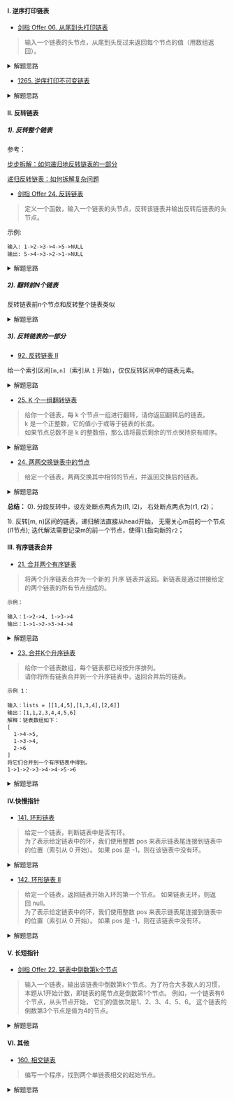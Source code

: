 #### I. 逆序打印链表
 
- [剑指 Offer 06. 从尾到头打印链表](https://leetcode-cn.com/problems/cong-wei-dao-tou-da-yin-lian-biao-lcof/)
> 输入一个链表的头节点，从尾到头反过来返回每个节点的值（用数组返回）。

<details>
    <summary>解题思路</summary>
    

方法一： 递归
```python
class Solution:
    def reversePrint(self, head: ListNode) -> List[int]:
        f = self.reversePrint
        return f(head.next) + [head.val] if head else []
```
方法二： 迭代
```python
class Solution:
    def reversePrint(self, head: ListNode) -> List[int]:
        ans = []
        while head:
            ans.append(head.val)
            head = head.next
        return ans[::-1]
```
</details>

- [1265. 逆序打印不可变链表](https://leetcode-cn.com/problems/print-immutable-linked-list-in-reverse/)
<details>
    <summary>解题思路</summary>
    
```python
class Solution:
    def printLinkedListInReverse(self, head: 'ImmutableListNode') -> None:
        if head:
            self.printLinkedListInReverse(head.getNext())
            head.printValue()
``` 
</details>

#### II. 反转链表
##### 1). 反转整个链表
参考：

[步步拆解：如何递归地反转链表的一部分](https://leetcode-cn.com/problems/reverse-linked-list-ii/solution/bu-bu-chai-jie-ru-he-di-gui-di-fan-zhuan-lian-biao/)

[递归反转链表：如何拆解复杂问题](https://mp.weixin.qq.com/s?__biz=MzAxODQxMDM0Mw==&mid=2247484467&idx=1&sn=beb3ae89993b812eeaa6bbdeda63c494&chksm=9bd7fa3baca0732dc3f9ae9202ecaf5c925b4048514eeca6ac81bc340930a82fc62bb67681fa&mpshare=1&scene=1&srcid=0904Q5ccyLNU2Q1eDDsFV89m&sharer_sharetime=1599228259466&sharer_shareid=166bdf842ef8f7b635591390fb76a3a9#rd)


- [剑指 Offer 24. 反转链表](https://leetcode-cn.com/problems/fan-zhuan-lian-biao-lcof/)
> 定义一个函数，输入一个链表的头节点，反转该链表并输出反转后链表的头节点。

示例:
```shell script
输入: 1->2->3->4->5->NULL
输出: 5->4->3->2->1->NULL
```

<details>
    <summary>解题思路</summary>
    
递归版本：
```python
class Solution:
    def reverseList(self, head: ListNode) -> ListNode:
        pre, cur = None, head
        tmp = ListNode(-1)
        while cur:
            tmp = cur.next
            cur.next = pre
            pre = cur
            cur = tmp
        return pre
``` 

迭代版本：
```python
class Solution:
    def reverseList(self, head: ListNode) -> ListNode:
        pre, cur = None, head
        while cur:
            # 首尾衔接
            tmp = cur.next
            cur.next = pre
            pre = cur
            cur = tmp
        return pre
```
</details>

##### 2). 翻转前N个链表

反转链表前n个节点和反转整个链表类似
<details>
    <summary>解题思路</summary>
    
迭代版本：
```python
def reverseN(head: ListNode):
	successor = head
	# 找到第n+1个节点
	for _ in range(n):
		successor = successor.next
	# pre指向successor
	pre, cur = successor, head
	while cur != successor:
		tmp = cur.next
		cur.next = pre
		pre = cur
		cur = tmp
	return pre
``` 

递归版本：
```python
successor = None

def reverseN(head, n):
    if n == 1:
        # 记录第 n + 1 个节点
        successor = head.next
        return head
    # 以 head.next 为起点， 反转前 n - 1 个节点
    last = reverseN(head.next, n - 1)
    head.next.next = head
    # 让反转之后的 head 节点和后面的节点连接起来
    head.next = successor
    return last
```
</details>

##### 3). 反转链表的一部分
- [92. 反转链表 II](https://leetcode-cn.com/problems/reverse-linked-list-ii/)

给一个索引区间`[m,n]`（索引从 `1` 开始），仅仅反转区间中的链表元素。

<details>
    <summary>解题思路</summary>
    
递归版本
```python
class Solution:
    successor = None
    def reverseBetween(self, head: ListNode, m: int, n: int) -> ListNode:
        if m == 1:
            return self.reverseN(head, n)
        else:
            head.next = self.reverseBetween(head.next, m - 1, n - 1)
            return head
    
    
    def reverseN(self, head, n):
        global successor
        if n == 1:
            successor = head.next
            return head
        last = self.reverseN(head.next, n - 1)
        head.next.next, head.next = head, successor
        return last
``` 

迭代版本
```python
class Solution:
    def reverseBetween(self, head: ListNode, m: int, n: int) -> ListNode:
        # 因为m可能为1， 头结点也在反转里面，故需要dummy
        dummy = ListNode(-1)
        dummy.next = head
        pre, cur = dummy, head
        for _ in range(1, m):
            pre, cur = cur, cur.next
        # 左边m处断开的两头
        l1, l2 = pre, cur
        for _ in range(m, n + 1):
            tmp = cur.next
            cur.next = pre
            pre = cur
            cur = tmp
        # 右边n处断开的两处
        r1, r2 = pre, cur
        # m-n段反转，m处和n处的节点指向改变
        l1.next, l2.next = r1, r2
        return dummy.next
```
</details>

- [25. K 个一组翻转链表](https://leetcode-cn.com/problems/reverse-nodes-in-k-group/)
> 给你一个链表，每 k 个节点一组进行翻转，请你返回翻转后的链表。          
k 是一个正整数，它的值小于或等于链表的长度。         
如果节点总数不是 k 的整数倍，那么请将最后剩余的节点保持原有顺序。

<details>
    <summary>解题思路</summary>
    
```python
class Solution:
    def reverseKGroup(self, head: ListNode, k: int) -> ListNode:
        if not head or not head.next:
            return head
        dummy = ListNode(-1)
        dummy.next = head
        last = self._reverseK(dummy, k)
        # _reverseK()返回已翻转的长度为k的链表的最后一个节点
        while last:
            last = self._reverseK(last, k)
        return dummy.next
    
    
    def _reverseK(self, dummy, k):
        """"
        将dummy.next开头的长度为k的链表翻转，并且衔接好翻转后的左右的断点
        """
        l1, l2 = dummy, dummy.next
        pre, cur, end = dummy, dummy.next, dummy.next
        for _ in range(k):
            # 当前片段长度小于k， 提前结束，返回None
            if not end:
                return None
            end = end.next
        while cur != end:
            tmp = cur.next
            cur.next = pre
            pre = cur
            cur = tmp
        # 衔接好断点, pre, cur为右断点处的两点(r1, r2)
        l1.next, l2.next = pre, cur
        return l2
``` 
</details>

- [24. 两两交换链表中的节点](https://leetcode-cn.com/problems/swap-nodes-in-pairs/)
> 给定一个链表，两两交换其中相邻的节点，并返回交换后的链表。

<details>
    <summary>解题思路</summary>
    
递归版本
```python
class Solution:
    def swapPairs(self, head: ListNode) -> ListNode:
        if not head or not head.next:
            return head
        dummy = head.next
        head.next, dummy.next = dummy.next, head
        dummy.next.next = self.swapPairs(head.next)
        return dummy
``` 

迭代版本
```python
class Solution:
    def swapPairs(self, head: ListNode) -> ListNode:
        dummy = ListNode(-1)
        dummy.next = head
        pre, cur = dummy, dummy.next
        while cur and cur.next:
            tmp = cur.next.next
            pre.next = cur.next
            cur.next.next = cur
            cur.next = tmp
            pre, cur = cur, cur.next
        return dummy.next
```

</details>

**总结：**
0). 分段反转中，设左处断点两点为(l1, l2)， 右处断点两点为(r1, r2)；

1). 反转[m, n)区间的链表，递归解法直接从head开始，
无需关心m前的一个节点(l1节点);
迭代解法需要记录m的前一个节点，使得`l1`指向新的`r2`；

#### III. 有序链表合并

- [21. 合并两个有序链表](https://leetcode-cn.com/problems/merge-two-sorted-lists/)
> 将两个升序链表合并为一个新的 升序 链表并返回。新链表是通过拼接给定的两个链表的所有节点组成的。 
```shell script
示例：

输入：1->2->4, 1->3->4
输出：1->1->2->3->4->4
```

<details>
    <summary>解题思路</summary>
    
递归解法
```python
class Solution:
    def mergeTwoLists(self, l1: ListNode, l2: ListNode) -> ListNode:
        if not l1: return l2
        if not l2: return l1
        
        res = None
        if l1.val < l2.val:
            res = l1
            res.next = self.mergeTwoLists(l1.next, l2)
        else:
            res = l2
            res.next = self.mergeTwoLists(l1, l2.next)
        return res
``` 
    
迭代解法
```python
class Solution:
    def mergeTwoLists(self, l1: ListNode, l2: ListNode) -> ListNode:
        dummy = ListNode(-1)
        pNode = dummy
        while l1 and l2:
            if l1.val < l2.val:
                pNode.next = l1
                l1 = l1.next
            else:
                pNode.next = l2
                l2 = l2.next
            pNode = pNode.next
        pNode.next = l1 if l1 else l2
        return dummy.next
``` 
</details>

- [23. 合并K个升序链表](https://leetcode-cn.com/problems/merge-k-sorted-lists/)
> 给你一个链表数组，每个链表都已经按升序排列。            
请你将所有链表合并到一个升序链表中，返回合并后的链表。

```shell script
示例 1：

输入：lists = [[1,4,5],[1,3,4],[2,6]]
输出：[1,1,2,3,4,4,5,6]
解释：链表数组如下：
[
  1->4->5,
  1->3->4,
  2->6
]
将它们合并到一个有序链表中得到。
1->1->2->3->4->4->5->6
```

<details>
    <summary>解题思路</summary>
    
解法一： 借助上题两两合并
```python
class Solution:
    def mergeKLists(self, lists: List[ListNode]) -> ListNode:
        rhead = None
        for l in lists:
            rhead = self.__mergeTwoLists(rhead, l)
        return rhead
    
    def __mergeTwoLists(self, head1, head2):
        dummy = ListNode(-1)
        pNode = dummy
        while head1 and head2:
            if head1.val < head2.val:
                pNode.next = head1
                head1 = head1.next
            else:
                pNode.next = head2
                head2 = head2.next
            pNode = pNode.next
        pNode.next = head1 if head1 else head2
        return dummy.next
``` 
    
解法二： 优先级队列
```python
class Solution:
    def mergeKLists(self, lists: List[ListNode]) -> ListNode:
        hp = []
        for i in range(len(lists)):
            if lists[i]:
                heapq.heappush(hp, (lists[i].val, i))
                lists[i] = lists[i].next
        
        dummy = ListNode(-1)
        node = dummy
        while hp:
            val, i = heapq.heappop(hp)
            node.next = ListNode(val)
            if lists[i]:
                heapq.heappush(hp, (lists[i].val, i))
                lists[i] = lists[i].next
            node = node.next
        return dummy.next
``` 
</details>

#### IV.快慢指针
- [141. 环形链表](https://leetcode-cn.com/problems/linked-list-cycle/)
>  给定一个链表，判断链表中是否有环。            
为了表示给定链表中的环，我们使用整数 pos 来表示链表尾连接到链表中的位置（索引从 0 开始）。 如果 pos 是 -1，则在该链表中没有环。

<details>
    <summary>解题思路</summary>
    
```python
class Solution:
    def hasCycle(self, head: ListNode) -> bool:
        slow, fast = head, head
        while slow and slow.next and fast and fast.next:
            slow, fast = slow.next, fast.next.next
            if slow == fast:
                return True
        return False
``` 
</details>

- [142. 环形链表 II](https://leetcode-cn.com/problems/linked-list-cycle-ii/)
> 给定一个链表，返回链表开始入环的第一个节点。 如果链表无环，则返回 null。       
为了表示给定链表中的环，我们使用整数 pos 来表示链表尾连接到链表中的位置（索引从 0 开始）。 如果 pos 是 -1，则在该链表中没有环。

<details>
    <summary>解题思路</summary>
    
![](./相关的图/环形链表.svg)

如果
```python

``` 
</details>

#### V. 长短指针
- [剑指 Offer 22. 链表中倒数第k个节点](https://leetcode-cn.com/problems/lian-biao-zhong-dao-shu-di-kge-jie-dian-lcof/)
> 输入一个链表，输出该链表中倒数第k个节点。为了符合大多数人的习惯，
>本题从1开始计数，即链表的尾节点是倒数第1个节点。
>例如，一个链表有6个节点，从头节点开始，
>它们的值依次是1、2、3、4、5、6。
>这个链表的倒数第3个节点是值为4的节点。

<details>
    <summary>解题思路</summary>
    
```python
class Solution:
    def getKthFromEnd(self, head: ListNode, k: int) -> ListNode:
        front, behind = head, head
        while front and k:
            front = front.next
            k -= 1
        # 检查case: k大于链表的长度
        if k < 0 or k > 0 and not front:
            return None
        while front:
            front, behind = front.next, behind.next
        return behind
``` 
</details>

#### VI. 其他
- [160. 相交链表](https://leetcode-cn.com/problems/intersection-of-two-linked-lists/)
> 编写一个程序，找到两个单链表相交的起始节点。

<details>
    <summary>解题思路</summary>
    
```python
# 解法一：　先计算出两个链表的长度，然后长的先走diff步(diff)为两者长度之差
#         再一起走，遇到相等且不为空，即是相交的节点。

# 解法二：
class Solution(object):
    def getIntersectionNode(self, headA, headB):
        """
        :type head1, head1: ListNode
        :rtype: ListNode
        """
        nodeA, nodeB = headA, headB
        while True:
            if nodeA == nodeB:
                return nodeA
            nodeA = nodeA.next if nodeA else headB
            nodeB = nodeB.next if nodeB else headA
``` 

</details>